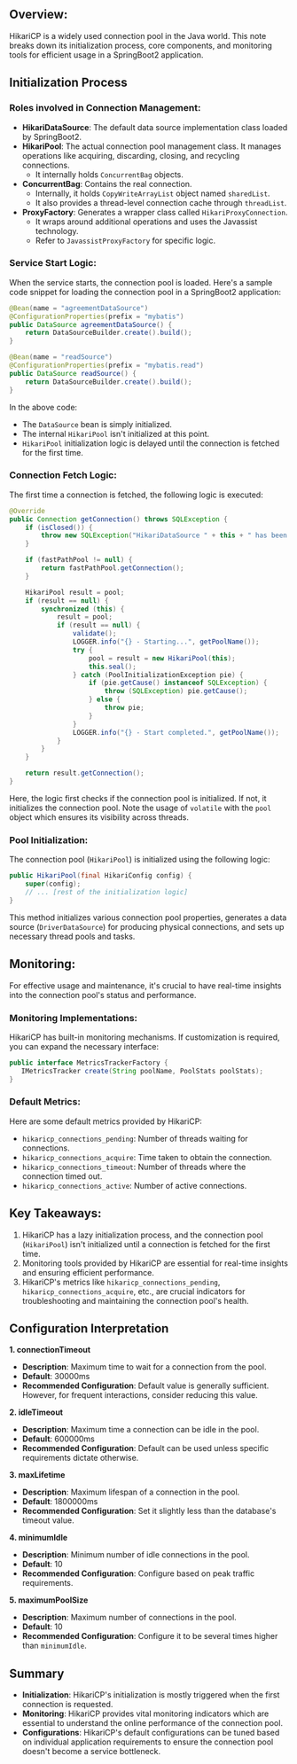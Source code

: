 ## Overview:

HikariCP is a widely used connection pool in the Java world. This note breaks down its initialization process, core components, and monitoring tools for efficient usage in a SpringBoot2 application.

## Initialization Process

### Roles involved in Connection Management:
- **HikariDataSource**: The default data source implementation class loaded by SpringBoot2.
- **HikariPool**: The actual connection pool management class. It manages operations like acquiring, discarding, closing, and recycling connections.
  - It internally holds `ConcurrentBag` objects.
- **ConcurrentBag**: Contains the real connection.
  - Internally, it holds `CopyWriteArrayList` object named `sharedList`.
  - It also provides a thread-level connection cache through `threadList`.
- **ProxyFactory**: Generates a wrapper class called `HikariProxyConnection`.
  - It wraps around additional operations and uses the Javassist technology.
  - Refer to `JavassistProxyFactory` for specific logic.

### Service Start Logic:

When the service starts, the connection pool is loaded. Here's a sample code snippet for loading the connection pool in a SpringBoot2 application:

```java
@Bean(name = "agreementDataSource")
@ConfigurationProperties(prefix = "mybatis")
public DataSource agreementDataSource() {
    return DataSourceBuilder.create().build();
}

@Bean(name = "readSource")
@ConfigurationProperties(prefix = "mybatis.read")
public DataSource readSource() {
    return DataSourceBuilder.create().build();
}
```

In the above code:
- The `DataSource` bean is simply initialized.
- The internal `HikariPool` isn't initialized at this point.
- `HikariPool` initialization logic is delayed until the connection is fetched for the first time.

### Connection Fetch Logic:

The first time a connection is fetched, the following logic is executed:

```java
@Override
public Connection getConnection() throws SQLException {
    if (isClosed()) {
        throw new SQLException("HikariDataSource " + this + " has been closed.");
    }

    if (fastPathPool != null) {
        return fastPathPool.getConnection();
    }

    HikariPool result = pool;
    if (result == null) {
        synchronized (this) {
            result = pool;
            if (result == null) {
                validate();
                LOGGER.info("{} - Starting...", getPoolName());
                try {
                    pool = result = new HikariPool(this);
                    this.seal();
                } catch (PoolInitializationException pie) {
                    if (pie.getCause() instanceof SQLException) {
                        throw (SQLException) pie.getCause();
                    } else {
                        throw pie;
                    }
                }
                LOGGER.info("{} - Start completed.", getPoolName());
            }
        }
    }

    return result.getConnection();
}
```

Here, the logic first checks if the connection pool is initialized. If not, it initializes the connection pool. Note the usage of `volatile` with the `pool` object which ensures its visibility across threads.

### Pool Initialization:

The connection pool (`HikariPool`) is initialized using the following logic:

```java
public HikariPool(final HikariConfig config) {
    super(config);
    // ... [rest of the initialization logic]
}
```

This method initializes various connection pool properties, generates a data source (`DriverDataSource`) for producing physical connections, and sets up necessary thread pools and tasks.

## Monitoring:

For effective usage and maintenance, it's crucial to have real-time insights into the connection pool's status and performance.

### Monitoring Implementations:

HikariCP has built-in monitoring mechanisms. If customization is required, you can expand the necessary interface:

```java
public interface MetricsTrackerFactory {
   IMetricsTracker create(String poolName, PoolStats poolStats);
}
```

### Default Metrics:

Here are some default metrics provided by HikariCP:
- `hikaricp_connections_pending`: Number of threads waiting for connections.
- `hikaricp_connections_acquire`: Time taken to obtain the connection.
- `hikaricp_connections_timeout`: Number of threads where the connection timed out.
- `hikaricp_connections_active`: Number of active connections.

## Key Takeaways:

1. HikariCP has a lazy initialization process, and the connection pool (`HikariPool`) isn't initialized until a connection is fetched for the first time.
2. Monitoring tools provided by HikariCP are essential for real-time insights and ensuring efficient performance.
3. HikariCP's metrics like `hikaricp_connections_pending`, `hikaricp_connections_acquire`, etc., are crucial indicators for troubleshooting and maintaining the connection pool's health.
## Configuration Interpretation

**1. connectionTimeout**

- **Description**: Maximum time to wait for a connection from the pool.
- **Default**: 30000ms
- **Recommended Configuration**: Default value is generally sufficient. However, for frequent interactions, consider reducing this value.

**2. idleTimeout**

- **Description**: Maximum time a connection can be idle in the pool.
- **Default**: 600000ms
- **Recommended Configuration**: Default can be used unless specific requirements dictate otherwise.

**3. maxLifetime**

- **Description**: Maximum lifespan of a connection in the pool.
- **Default**: 1800000ms
- **Recommended Configuration**: Set it slightly less than the database's timeout value.

**4. minimumIdle**

- **Description**: Minimum number of idle connections in the pool.
- **Default**: 10
- **Recommended Configuration**: Configure based on peak traffic requirements.

**5. maximumPoolSize**

- **Description**: Maximum number of connections in the pool.
- **Default**: 10
- **Recommended Configuration**: Configure it to be several times higher than `minimumIdle`.

## Summary

- **Initialization**: HikariCP's initialization is mostly triggered when the first connection is requested.
- **Monitoring**: HikariCP provides vital monitoring indicators which are essential to understand the online performance of the connection pool.
- **Configurations**: HikariCP's default configurations can be tuned based on individual application requirements to ensure the connection pool doesn't become a service bottleneck.